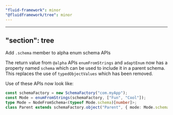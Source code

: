 ```yaml
---
"fluid-framework": minor
"@fluidframework/tree": minor
---
```

---
"section": tree
---

Add `.schema` member to alpha enum schema APIs

The return value from `@alpha` APIs `enumFromStrings` and `adaptEnum` now has a property named `schema` which can be used to include it in a parent schema.
This replaces the use of `typedObjectValues` which has been removed.

Use of these APIs now look like:

```typescript
const schemaFactory = new SchemaFactory("com.myApp");
const Mode = enumFromStrings(schemaFactory, ["Fun", "Cool"]);
type Mode = NodeFromSchema<(typeof Mode.schema)[number]>;
class Parent extends schemaFactory.object("Parent", { mode: Mode.schema }) {}
```
